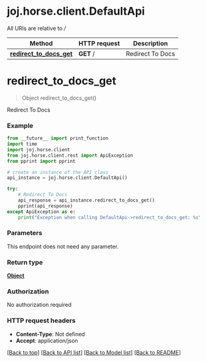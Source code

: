 # joj.horse.client.DefaultApi

All URIs are relative to */*

Method | HTTP request | Description
------------- | ------------- | -------------
[**redirect_to_docs_get**](DefaultApi.md#redirect_to_docs_get) | **GET** / | Redirect To Docs

# **redirect_to_docs_get**
> Object redirect_to_docs_get()

Redirect To Docs

### Example
```python
from __future__ import print_function
import time
import joj.horse.client
from joj.horse.client.rest import ApiException
from pprint import pprint

# create an instance of the API class
api_instance = joj.horse.client.DefaultApi()

try:
    # Redirect To Docs
    api_response = api_instance.redirect_to_docs_get()
    pprint(api_response)
except ApiException as e:
    print("Exception when calling DefaultApi->redirect_to_docs_get: %s\n" % e)
```

### Parameters
This endpoint does not need any parameter.

### Return type

[**Object**](Object.md)

### Authorization

No authorization required

### HTTP request headers

 - **Content-Type**: Not defined
 - **Accept**: application/json

[[Back to top]](#) [[Back to API list]](../README.md#documentation-for-api-endpoints) [[Back to Model list]](../README.md#documentation-for-models) [[Back to README]](../README.md)


